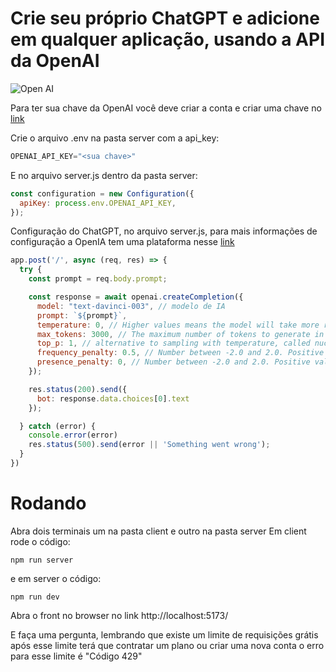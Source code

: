 # Crie seu próprio ChatGPT e adicione em qualquer aplicação, usando a API da OpenAI 
![Open AI](https://i.ibb.co/LS4DRhb/image-257.png)

Para ter sua chave da OpenAI você deve criar a conta e criar uma chave no [link](https://platform.openai.com/account/api-keys)

Crie o arquivo .env na pasta server com a api_key:
```jsx
OPENAI_API_KEY="<sua chave>"
```
E no arquivo server.js dentro da pasta server: 

```jsx
const configuration = new Configuration({
  apiKey: process.env.OPENAI_API_KEY,
});
```


Configuração do ChatGPT, no arquivo server.js, para mais informações de configuração a OpenIA tem uma plataforma nesse [link](https://platform.openai.com/playground)

```jsx
app.post('/', async (req, res) => {
  try {
    const prompt = req.body.prompt;

    const response = await openai.createCompletion({
      model: "text-davinci-003", // modelo de IA 
      prompt: `${prompt}`,
      temperature: 0, // Higher values means the model will take more risks.
      max_tokens: 3000, // The maximum number of tokens to generate in the completion. Most models have a context length of 2048 tokens (except for the newest models, which support 4096).
      top_p: 1, // alternative to sampling with temperature, called nucleus sampling
      frequency_penalty: 0.5, // Number between -2.0 and 2.0. Positive values penalize new tokens based on their existing frequency in the text so far, decreasing the model's likelihood to repeat the same line verbatim.
      presence_penalty: 0, // Number between -2.0 and 2.0. Positive values penalize new tokens based on whether they appear in the text so far, increasing the model's likelihood to talk about new topics.
    });

    res.status(200).send({
      bot: response.data.choices[0].text
    });

  } catch (error) {
    console.error(error)
    res.status(500).send(error || 'Something went wrong');
  }
})
```

# Rodando 
Abra dois terminais um na pasta client e outro na pasta server
Em client rode o código:

```shell
npm run server
```
e em server o código:

```shell
npm run dev
```

Abra o front no browser no link http://localhost:5173/

E faça uma pergunta, lembrando que existe um limite de requisições grátis após esse limite terá que contratar um plano ou criar uma nova conta o erro para esse limite é "Código 429"
